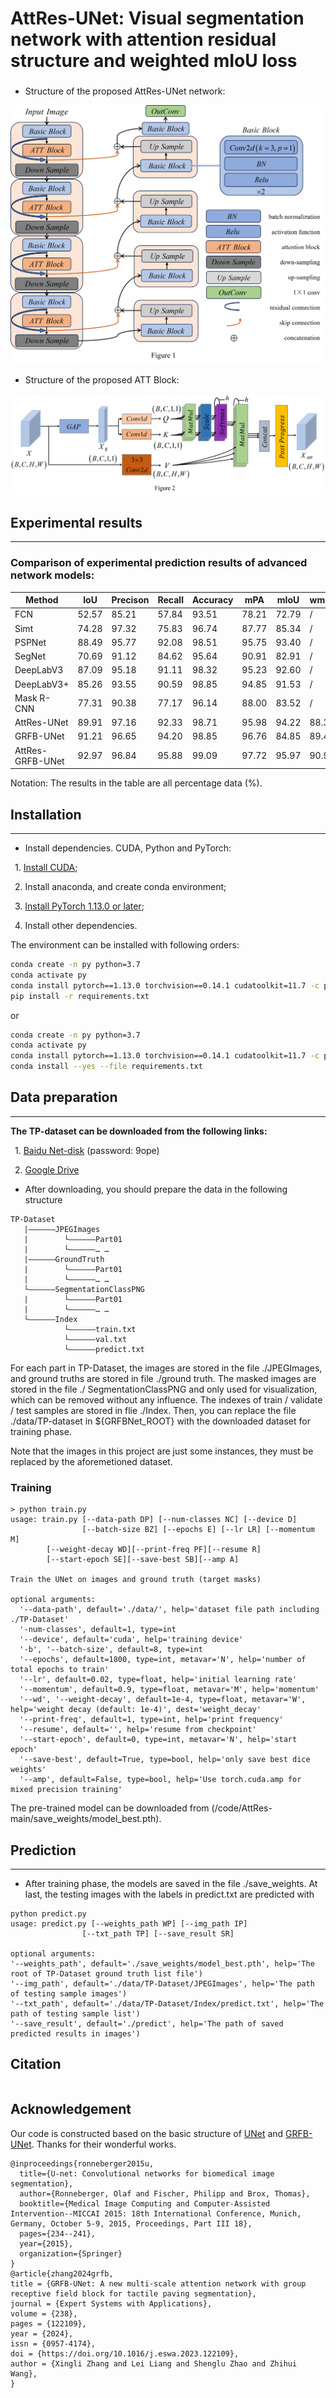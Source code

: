 # AttRes-UNet: Visual segmentation network with attention residual structure and weighted mIoU loss
### 
#### 

* Structure of the proposed AttRes-UNet network:

![](assets/Figure1.png)

* Structure of the proposed ATT Block:

![](assets/Figure2.png)

## Experimental results
****

### Comparison of experimental prediction results of advanced network models:

| Method            | IoU    | Precison | Recall |Accuracy | mPA    | mIoU   | wmIoU  |
|-------------------|--------|----------|--------|---------|--------|--------|--------|
| FCN               | 52.57  | 85.21    | 57.84  | 93.51   | 78.21  | 72.79  |    /   |
| Simt              | 74.28  | 97.32    | 75.83  | 96.74   | 87.77  | 85.34  |    /   |
| PSPNet            | 88.49  | 95.77    | 92.08  | 98.51   | 95.75  | 93.40  |    /   |
| SegNet            | 70.69  | 91.12    | 84.62  | 95.64   | 90.91  | 82.91  |    /   |
| DeepLabV3         | 87.09  | 95.18    | 91.11  | 98.32   | 95.23  | 92.60  |    /   |
| DeepLabV3+        | 85.26  | 93.55    | 90.59  | 98.85   | 94.85  | 91.53  |    /   |
| Mask R-CNN        | 77.31  | 90.38    | 77.17  | 96.14   | 88.00  | 83.52  |    /   |
| AttRes-UNet       | 89.91  | 97.16    | 92.33  | 98.71   | 95.98  | 94.22  | 88.31  |
| GRFB-UNet         | 91.21  | 96.65    | 94.20  | 98.85   | 96.76  | 84.85  | 89.43  |
| AttRes-GRFB-UNet  | 92.97  | 96.84    | 95.88  | 99.09   | 97.72  | 95.97  | 90.94  |

Notation: The results in the table are all percentage data (%).
## Installation
****

* Install dependencies. CUDA, Python and PyTorch:

&ensp;1. [Install CUDA](https://developer.nvidia.com/cuda-downloads);

&ensp;2. Install anaconda, and create conda environment;

&ensp;3. [Install PyTorch 1.13.0 or later](https://pytorch.org/get-started/locally/);

&ensp;4. Install other dependencies.

The environment can be installed with following orders:
```bash
conda create -n py python=3.7
conda activate py
conda install pytorch==1.13.0 torchvision==0.14.1 cudatoolkit=11.7 -c pytorch
pip install -r requirements.txt
```
or
```bash
conda create -n py python=3.7
conda activate py
conda install pytorch==1.13.0 torchvision==0.14.1 cudatoolkit=11.7 -c pytorch
conda install --yes --file requirements.txt
```

## Data preparation
***
**The TP-dataset can be downloaded from the following links:**

&ensp;1. [Baidu Net-disk](https://pan.baidu.com/s/1YgutfaiVE2KkqcKnWfGLSQ) (password: 9ope)

&ensp;2. [Google Drive](https://drive.google.com/drive/folders/1jByE5f_oUKpYdoR829wLqFSqlBYtOZM6?usp=sharing)

* After downloading, you should prepare the data in the following structure

```
TP-Dataset
   |——————JPEGImages
   |        └——————Part01
   |        └——————… …
   |——————GroundTruth
   |        └——————Part01
   |        └——————… …
   └——————SegmentationClassPNG
   |        └——————Part01
   |        └——————… …
   └——————Index
            └——————train.txt
            └——————val.txt
            └——————predict.txt
```
For each part in TP-Dataset, the images are stored in the file ./JPEGImages, and ground truths are stored in file ./ground truth. The masked images are stored in the file ./ SegmentationClassPNG and only used for visualization, which can be removed without any influence.
The indexes of train / validate / test samples are stored in flie ./Index.
Then, you can replace the file ./data/TP-dataset in ${GRFBNet_ROOT} with the downloaded dataset for training phase. 

Note that the images in this project are just some instances, they must be replaced by the aforemetioned dataset.

### Training

```console
> python train.py
usage: train.py [--data-path DP] [--num-classes NC] [--device D]
                [--batch-size BZ] [--epochs E] [--lr LR] [--momentum M]
		[--weight-decay WD][--print-freq PF][--resume R]
		[--start-epoch SE][--save-best SB][--amp A]

Train the UNet on images and ground truth (target masks)

optional arguments:
  '--data-path', default='./data/', help='dataset file path including ./TP-Dataset'
  '-num-classes', default=1, type=int
  '--device', default='cuda', help='training device'
  '-b', '--batch-size', default=8, type=int
  '--epochs', default=1800, type=int, metavar='N', help='number of total epochs to train'
  '--lr', default=0.02, type=float, help='initial learning rate'
  '--momentum', default=0.9, type=float, metavar='M', help='momentum'
  '--wd', '--weight-decay', default=1e-4, type=float, metavar='W', help='weight decay (default: 1e-4)', dest='weight_decay'
  '--print-freq', default=1, type=int, help='print frequency'
  '--resume', default='', help='resume from checkpoint'
  '--start-epoch', default=0, type=int, metavar='N', help='start epoch'
  '--save-best', default=True, type=bool, help='only save best dice weights'
  '--amp', default=False, type=bool, help='Use torch.cuda.amp for mixed precision training'
```
The pre-trained model can be downloaded from (/code/AttRes-main/save_weights/model_best.pth).
## Prediction
***
* After training phase, the models are saved in the file ./save_weights. At last, the testing images with the labels in predict.txt are predicted with

```console
python predict.py
usage: predict.py [--weights_path WP] [--img_path IP]
                [--txt_path TP] [--save_result SR]

optional arguments:
'--weights_path', default='./save_weights/model_best.pth', help='The root of TP-Dataset ground truth list file')
'--img_path', default='./data/TP-Dataset/JPEGImages', help='The path of testing sample images')
'--txt_path', default='./data/TP-Dataset/Index/predict.txt', help='The path of testing sample list')
'--save_result', default='./predict', help='The path of saved predicted results in images')
```

## Citation
```

```
## Acknowledgement
Our code is constructed based on the basic structure of [UNet](https://arxiv.org/abs/1505.04597) and [GRFB-UNet](https://doi.org/10.1016/j.eswa.2023.122109). Thanks for their wonderful works.
```
@inproceedings{ronneberger2015u,
  title={U-net: Convolutional networks for biomedical image segmentation},
  author={Ronneberger, Olaf and Fischer, Philipp and Brox, Thomas},
  booktitle={Medical Image Computing and Computer-Assisted Intervention--MICCAI 2015: 18th International Conference, Munich, Germany, October 5-9, 2015, Proceedings, Part III 18},
  pages={234--241},
  year={2015},
  organization={Springer}
}
@article{zhang2024grfb,
title = {GRFB-UNet: A new multi-scale attention network with group receptive field block for tactile paving segmentation},
journal = {Expert Systems with Applications},
volume = {238},
pages = {122109},
year = {2024},
issn = {0957-4174},
doi = {https://doi.org/10.1016/j.eswa.2023.122109},
author = {Xingli Zhang and Lei Liang and Shenglu Zhao and Zhihui Wang},
}
```
